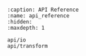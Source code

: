 ```{include} ../README.md
```

```{toctree}
:caption: API Reference
:name: api_reference
:hidden:
:maxdepth: 1

api/io
api/transform
```